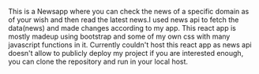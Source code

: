 This is a Newsapp where you can check the news of a specific domain as of your wish and then read the latest news.I used news api to fetch the data(news) and made changes according to my app.
This react app is mostly madeup using bootstrap and some of my own css with many javascript functions in it.
Currently couldn't host this react app as news api doesn't allow to publicly deploy my project if you are interested enough, you can clone the repository and run in your local host. 
